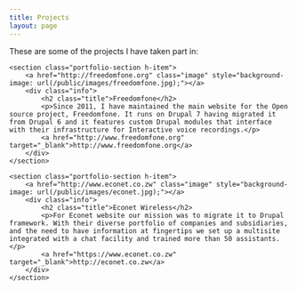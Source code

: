 ```yaml
---
title: Projects
layout: page
---
```


<article>
	<p>These are some of the projects I have taken part in:</p>

	<section class="portfolio-section h-item">
		<a href="http://freedomfone.org" class="image" style="background-image: url(/public/images/freedomfone.jpg);"></a>
		<div class="info">
			<h2 class="title">Freedomfone</h2>
			<p>Since 2011, I have maintained the main website for the Open source project, Freedomfone. It runs on Drupal 7 having migrated it from Drupal 6 and it features custom Drupal modules that interface with their infrastructure for Interactive voice recordings.</p>
			<a href="http://www.freedomfone.org" target="_blank">http://www.freedomfone.org</a>
		</div>
	</section>

	<section class="portfolio-section h-item">
		<a href="http://www.econet.co.zw" class="image" style="background-image: url(/public/images/econet.jpg);"></a>
		<div class="info">
			<h2 class="title">Econet Wireless</h2>
			<p>For Econet website our mission was to migrate it to Drupal framework. With their diverse portfolio of companies and subsidiaries, and the need to have information at fingertips we set up a multisite integrated with a chat facility and trained more than 50 assistants.  </p>
			<a href="https://www.econet.co.zw" target="_blank">http://econet.co.zw</a>
		</div>
	</section>
</article>